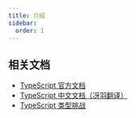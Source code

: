 ```yaml
---
title: 介绍
sidebar:
  order: 1
---
```


## 相关文档

- [TypeScript 官方文档](https://www.typescriptlang.org/docs)
- [TypeScript 中文文档（冴羽翻译）](https://ts.yayujs.com)
- [TypeScript 类型挑战](https://github.com/type-challenges/type-challenges)
